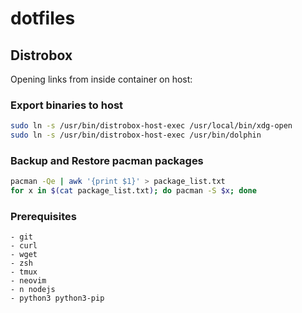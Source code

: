 # dotfiles

## Distrobox

Opening links from inside container on host:

### Export binaries to host

```bash
sudo ln -s /usr/bin/distrobox-host-exec /usr/local/bin/xdg-open
sudo ln -s /usr/bin/distrobox-host-exec /usr/bin/dolphin
```

### Backup and Restore pacman packages

```bash
pacman -Qe | awk '{print $1}' > package_list.txt
for x in $(cat package_list.txt); do pacman -S $x; done
```

### Prerequisites

    - git
    - curl
    - wget
    - zsh
    - tmux
    - neovim
    - n nodejs
    - python3 python3-pip

